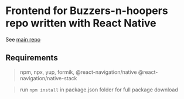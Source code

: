 # Frontend for Buzzers-n-hoopers repo written with React Native
See [main repo](https://github.com/jkgs1/Buzzers-n-hoopers)

## Requirements
>npm, npx, yup, formik, @react-navigation/native @react-navigation/native-stack

>run `npm install` in package.json folder for full package download
